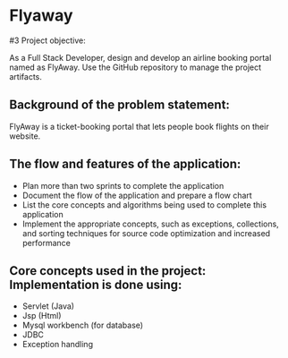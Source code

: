 # Flyaway

#3 Project objective: 

As a Full Stack Developer, design and develop an airline booking portal named as FlyAway. Use the GitHub repository to manage the project artifacts. 

## Background of the problem statement:

FlyAway is a ticket-booking portal that lets people book flights on their website.

## The flow and features of the application:

* Plan more than two sprints to complete the application
* Document the flow of the application and prepare a flow chart 
* List the core concepts and algorithms being used to complete this application
* Implement the appropriate concepts, such as exceptions, collections, and sorting techniques for source code optimization and increased performance 

## Core concepts used in the project: Implementation is done using:
* Servlet (Java) 
* Jsp (Html) 
* Mysql workbench (for database) 
* JDBC
* Exception handling 
